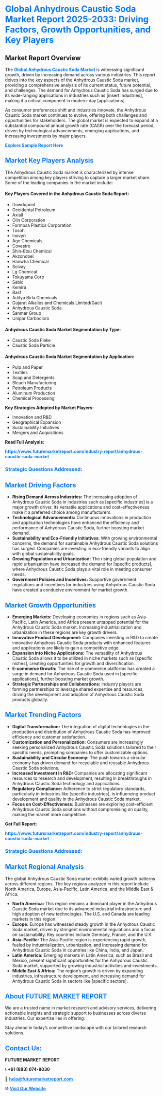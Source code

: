 <h1 style="color: #007BFF;">Global Anhydrous Caustic Soda Market Report 2025-2033: Driving Factors, Growth Opportunities, and Key Players</h1>

<section id="overview">
<h2>Market Report Overview</h2>
<p>The <a href="https://www.futuremarketreport.com/industry-report/anhydrous-caustic-soda-market" style="color: #007BFF; text-decoration: none;"><strong>Global Anhydrous Caustic Soda Market</strong></a> is witnessing significant growth, driven by increasing demand across various industries. This report delves into the key aspects of the Anhydrous Caustic Soda market, providing a comprehensive analysis of its current status, future potential, and challenges. The demand for Anhydrous Caustic Soda has surged due to its wide-ranging applications in industries such as [insert industries], making it a critical component in modern-day [applications].</p>
<p>As consumer preferences shift and industries innovate, the Anhydrous Caustic Soda market continues to evolve, offering both challenges and opportunities for stakeholders. The global market is expected to expand at a substantial compound annual growth rate (CAGR) over the forecast period, driven by technological advancements, emerging applications, and increasing investments by major players.</p>
</section>

<section id="overview">
<p><a href="https://www.futuremarketreport.com/request-sample/reportId=31530" style="color: #007BFF; text-decoration: none;"><strong>Explore Sample Report Here</strong></a></p>
</section>

<section id="key-players">
<h2 style="color: #007BFF;">Market Key Players Analysis</h2>
<p>The Anhydrous Caustic Soda market is characterized by intense competition among key players striving to capture a larger market share. Some of the leading companies in the market include:</p>
<h4>Key Players Covered in the Anhydrous Caustic Soda Report:</h4>
<ul><li>Dowdupont</li><li>Occidental Petroleum</li><li>Axiall</li><li>Olin Corporation</li><li>Formosa Plastics Corporation</li><li>Tosoh</li><li>Inovyn</li><li>Agc Chemicals</li><li>Covestro</li><li>Shin-Etsu Chemical</li><li>Akzonobel</li><li>Hanwha Chemical</li><li>Solvay</li><li>Lg Chemical</li><li>Tokuyama Corp</li><li>Sabic</li><li>Kemira</li><li>Basf</li><li>Aditya Birla Chemicals</li><li>Gujarat Alkalies and Chemicals Limited(Gacl)</li><li>Anhydrous Caustic Soda</li><li>Sanmar Group</li><li>Unipar Carbocloro</li></ul>
<h4>Anhydrous Caustic Soda Market Segmentation by Type:</h4>
<ul><li>Caustic Soda Flake</li><li>Caustic Soda Particle</li></ul>

<h4>Anhydrous Caustic Soda Market Segmentation by Application:</h4>
<ul><li>Pulp and Paper</li><li>Textiles</li><li>Soap and Detergents</li><li>Bleach Manufacturing</li><li>Petroleum Products</li><li>Aluminum Production</li><li>Chemical Processing</li></ul>
<p><strong>Key Strategies Adopted by Market Players:</strong></p>
<ul>
<li>Innovation and R&D</li>
<li>Geographical Expansion</li>
<li>Sustainability Initiatives</li>
<li>Mergers and Acquisitions</li>
</ul>
</section>

<section>
<p><strong>Read Full Analysis: </strong></p><a href="https://www.futuremarketreport.com/industry-report/anhydrous-caustic-soda-market" style="color: #007BFF; text-decoration: none;"><strong>https://www.futuremarketreport.com/industry-report/anhydrous-caustic-soda-market</strong></a>
<h3 style="color: #007BFF;">Strategic Questions Addressed:</h3>
</section>

<section id="driving-factors">
<h2 style="color: #007BFF;">Market Driving Factors</h2>
<ul>
<li><strong>Rising Demand Across Industries:</strong> The increasing adoption of Anhydrous Caustic Soda in industries such as [specific industries] is a major growth driver. Its versatile applications and cost-effectiveness make it a preferred choice among manufacturers.</li>
<li><strong>Technological Advancements:</strong> Continuous innovations in production and application technologies have enhanced the efficiency and performance of Anhydrous Caustic Soda, further boosting market demand.</li>
<li><strong>Sustainability and Eco-Friendly Initiatives:</strong> With growing environmental concerns, the demand for sustainable Anhydrous Caustic Soda solutions has surged. Companies are investing in eco-friendly variants to align with global sustainability goals.</li>
<li><strong>Growing Population and Urbanization:</strong> The rising global population and rapid urbanization have increased the demand for [specific products], where Anhydrous Caustic Soda plays a vital role in meeting consumer needs.</li>
<li><strong>Government Policies and Incentives:</strong> Supportive government regulations and incentives for industries using Anhydrous Caustic Soda have created a conducive environment for market growth.</li>
</ul>
</section>

<section id="growth-opportunities">
<h2 style="color: #007BFF;">Market Growth Opportunities</h2>
<ul>
<li><strong>Emerging Markets:</strong> Developing economies in regions such as Asia-Pacific, Latin America, and Africa present untapped potential for the Anhydrous Caustic Soda market. Increasing industrialization and urbanization in these regions are key growth drivers.</li>
<li><strong>Innovative Product Development:</strong> Companies investing in R&D to create innovative Anhydrous Caustic Soda products with enhanced features and applications are likely to gain a competitive edge.</li>
<li><strong>Expansion into Niche Applications:</strong> The versatility of Anhydrous Caustic Soda allows it to be utilized in niche markets such as [specific niches], creating opportunities for growth and diversification.</li>
<li><strong>E-commerce Growth:</strong> The rise of e-commerce platforms has created a surge in demand for Anhydrous Caustic Soda used in [specific applications], further boosting market growth.</li>
<li><strong>Strategic Partnerships and Collaborations:</strong> Industry players are forming partnerships to leverage shared expertise and resources, driving the development and adoption of Anhydrous Caustic Soda products globally.</li>
</ul>
</section>

<section id="trending-factors">
<h2 style="color: #007BFF;">Market Trending Factors</h2>
<ul>
<li><strong>Digital Transformation:</strong> The integration of digital technologies in the production and distribution of Anhydrous Caustic Soda has improved efficiency and customer satisfaction.</li>
<li><strong>Customization and Personalization:</strong> Consumers are increasingly seeking personalized Anhydrous Caustic Soda solutions tailored to their specific needs, prompting companies to offer customizable options.</li>
<li><strong>Sustainability and Circular Economy:</strong> The push towards a circular economy has driven demand for recyclable and reusable Anhydrous Caustic Soda solutions.</li>
<li><strong>Increased Investment in R&D:</strong> Companies are allocating significant resources to research and development, resulting in breakthroughs in Anhydrous Caustic Soda technology and applications.</li>
<li><strong>Regulatory Compliance:</strong> Adherence to strict regulatory standards, particularly in industries like [specific industries], is influencing product development and quality in the Anhydrous Caustic Soda market.</li>
<li><strong>Focus on Cost-Effectiveness:</strong> Businesses are exploring cost-efficient Anhydrous Caustic Soda solutions without compromising on quality, making the market more competitive.</li>
</ul>
</section>

<section>
<p><strong>Get Full Report: </strong></p><a href="https://www.futuremarketreport.com/industry-report/anhydrous-caustic-soda-market" style="color: #007BFF; text-decoration: none;"><strong>https://www.futuremarketreport.com/industry-report/anhydrous-caustic-soda-market</strong></a>
<h3 style="color: #007BFF;">Strategic Questions Addressed:</h3>
</section>


<section id="regional-analysis">
<h2 style="color: #007BFF;">Market Regional Analysis</h2>
<p>The global Anhydrous Caustic Soda market exhibits varied growth patterns across different regions. The key regions analyzed in this report include North America, Europe, Asia-Pacific, Latin America, and the Middle East & Africa:</p>
<ul>
<li><strong>North America:</strong> This region remains a dominant player in the Anhydrous Caustic Soda market due to its advanced industrial infrastructure and high adoption of new technologies. The U.S. and Canada are leading markets in this region.</li>
<li><strong>Europe:</strong> Europe has witnessed steady growth in the Anhydrous Caustic Soda market, driven by stringent environmental regulations and a focus on sustainability. Key countries include Germany, France, and the U.K.</li>
<li><strong>Asia-Pacific:</strong> The Asia-Pacific region is experiencing rapid growth, fueled by industrialization, urbanization, and increasing demand for Anhydrous Caustic Soda in countries like China, India, and Japan.</li>
<li><strong>Latin America:</strong> Emerging markets in Latin America, such as Brazil and Mexico, present significant opportunities for the Anhydrous Caustic Soda market, supported by growing industrial activities and investments.</li>
<li><strong>Middle East & Africa:</strong> The region’s growth is driven by expanding industries, infrastructure development, and increasing demand for Anhydrous Caustic Soda in sectors like [specific sectors].</li>
</ul>
</section>

<footer>
<h2 style="color: #007BFF;">About FUTURE MARKET REPORT</h2>
<p>We are a trusted name in market research and advisory services, delivering actionable insights and strategic support to businesses across diverse industries. Our expertise lies in offering:</p>

<p>Stay ahead in today’s competitive landscape with our tailored research solutions.</p>

<h2 style="color: #007BFF;">Contact Us:</h2>
<p><strong>FUTURE MARKET REPORT</strong></p>
<p>📞 <strong>+91 (883) 074-8030</strong></p>
<p>📧 <strong><a href="mailto:help@futuremarketreport.com" style="color: #007BFF;">help@futuremarketreport.com</a></strong></p>
<p>🌐 <strong><a href="https://www.futuremarketreport.com/" style="color: #007BFF;">Visit Our Website</a></strong></p>
</footer>